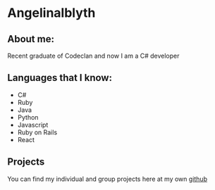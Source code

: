 #  Angelinalblyth

## About me:

Recent graduate of Codeclan and now I am a C# developer

## Languages that I know:

- C#
- Ruby
- Java
- Python
- Javascript
- Ruby on Rails
- React

## Projects

You can find my individual and group projects here at my own [github](https://github.com/angelinalblyth)
